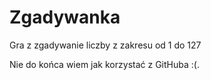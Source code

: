 # Zgadywanka
Gra z zgadywanie liczby z zakresu od 1 do 127





Nie do końca wiem jak korzystać z GitHuba :(.
